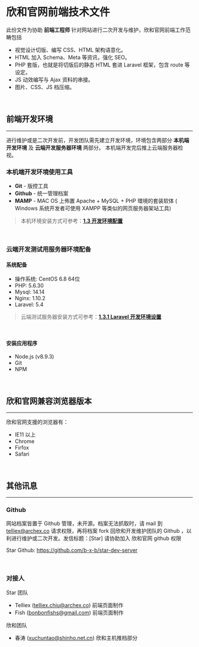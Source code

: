 # 欣和官网前端技术文件

此份文件为协助 **前端工程师** 针对网站进行二次开发与维护，欣和官网前端工作范畴包括 
- 视觉设计切版、编写 CSS、HTML 架构语意化。 
- HTML 加入 Schema、Meta 等资讯，强化 SEO。
- PHP 套版，也就是将切版后的静态 HTML 套进 Laravel 框架，包含 route 等设定。
- JS 动效编写与 Ajax 资料的串接。
- 图片、CSS、JS 档压缩。
<br/>

## 前端开发环境
---

进行维护或是二次开发前，开发团队需先建立开发环境，环境包含两部分 **本机端开发环境** 及 **云端开发服务器环境** 两部分。
本机端开发完后推上云端服务器检视。
<br/>

### 本机端开发环境使用工具

- **Git** - 版控工具
- **Github** - 统一管理档案
- **MAMP** - MAC OS 上佈置 Apache + MySQL + PHP 環境的套装软体 ( Windows 系统开发者可使用 XAMPP 等类似的网页服务器架站工具)

> 本机环境安装方式可参考：[**1.3 开发环境配置**](/setting.md)

<br/>

### 云端开发测试用服务器环境配备

#### 系统配备

- 操作系统: CentOS 6.8 64位
- PHP: 5.6.30 
- Mysql: 14.14
- Nginx: 1.10.2
- Laravel: 5.4

> 云端测试服务器安装方式可参考：[**1.3.1 Laravel 开发环境设置**](/setting-laravel.md)
<br/>

#### 安装应用程序

- Node.js (v8.9.3)
- Git
- NPM 
<br/>

## 欣和官网兼容浏览器版本
---

欣和官网支援的浏览器有：

- IE11 以上
- Chrome
- Firfox
- Safari
<br/>

## 其他讯息
---

### Github

网站档案皆置于 Github 管理，未开源。档案无法抓取时，请 mail 到 telliex@archex.co 请求权限，再将档案 fork 回欣和开发维护团队的 Github ，以利进行维护或二次开发。发信标题：[Star] 请协助加入 欣和官网 github 权限

Star Github: https://github.com/b-x-b/star-dev-server

<br/>

### 对接人

Star 团队
- Telliex (telliex.chiu@archex.co) 前端页面制作
- Fish (bonbonfishs@gmail.com) 前端页面制作

欣和团队
- 春涛 (xuchuntao@shinho.net.cn) 欣和主机推档部分




















